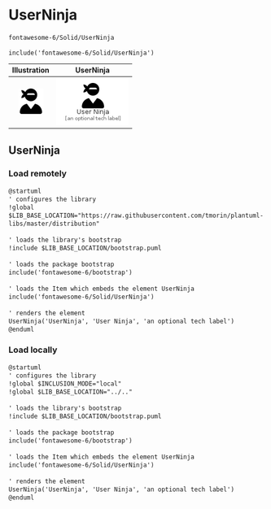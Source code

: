 # UserNinja


```text
fontawesome-6/Solid/UserNinja
```

```text
include('fontawesome-6/Solid/UserNinja')
```



| Illustration | UserNinja |
| :---: | :---: |
| ![illustration for Illustration](../../fontawesome-6/Solid/UserNinja.png) | ![illustration for UserNinja](../../fontawesome-6/Solid/UserNinja.Local.png) |




## UserNinja

### Load remotely
```plantuml
@startuml
' configures the library
!global $LIB_BASE_LOCATION="https://raw.githubusercontent.com/tmorin/plantuml-libs/master/distribution"

' loads the library's bootstrap
!include $LIB_BASE_LOCATION/bootstrap.puml

' loads the package bootstrap
include('fontawesome-6/bootstrap')

' loads the Item which embeds the element UserNinja
include('fontawesome-6/Solid/UserNinja')

' renders the element
UserNinja('UserNinja', 'User Ninja', 'an optional tech label')
@enduml
```

### Load locally
```plantuml
@startuml
' configures the library
!global $INCLUSION_MODE="local"
!global $LIB_BASE_LOCATION="../.."

' loads the library's bootstrap
!include $LIB_BASE_LOCATION/bootstrap.puml

' loads the package bootstrap
include('fontawesome-6/bootstrap')

' loads the Item which embeds the element UserNinja
include('fontawesome-6/Solid/UserNinja')

' renders the element
UserNinja('UserNinja', 'User Ninja', 'an optional tech label')
@enduml
```

